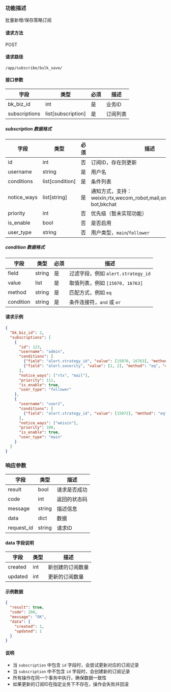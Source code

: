 ### 功能描述

批量新增/保存策略订阅

#### 请求方法

POST

#### 请求路径

`/app/subscribe/bulk_save/`

#### 接口参数

| 字段           | 类型                    | 必须 | 描述                     |
|--------------|----------------------|----|------------------------|
| bk_biz_id    | int                  | 是  | 业务ID                   |
| subscriptions| list[subscription]   | 是  | 订阅列表                   |

##### subscription 数据格式

| 字段         | 类型              | 必须 | 描述                     |
|------------|-----------------|----|--------------------------|
| id         | int             | 否  | 订阅ID，存在则更新             |
| username   | string          | 是  | 用户名                    |
| conditions | list[condition] | 是  | 条件列表                   |
| notice_ways| list[string]    | 是  | 通知方式，支持：weixin,rtx,wecom_robot,mail,sms,voice,wxwork-bot,bkchat               |
| priority   | int             | 否  | 优先级（暂未实现功能）            |
| is_enable  | bool            | 否  | 是否启用                   |
| user_type  | string          | 否  | 用户类型，`main`/`follower` |

##### condition 数据格式

| 字段       | 类型        | 必须 | 描述                          |
|----------|-----------|----|-----------------------------|
| field    | string    | 是  | 过滤字段，例如 `alert.strategy_id` |
| value    | list      | 是  | 取值列表，例如 `[15070, 16763]`    |
| method   | string    | 是  | 匹配方式，例如 `eq`                |
| condition| string    | 是  | 条件连接符，`and` 或 `or`          |

#### 请求示例

```json
{
  "bk_biz_id": 2,
  "subscriptions": [
    {
      "id": 123,
      "username": "admin",
      "conditions": [
        {"field": "alert.strategy_id", "value": [15070, 16763], "method": "eq", "condition": "and"},
        {"field": "alert.severity", "value": [1, 2], "method": "eq", "condition": "and"}
      ],
      "notice_ways": ["rtx", "mail"],
      "priority": 111,
      "is_enable": true,
      "user_type": "follower"
    },
    {
      "username": "user2",
      "conditions": [
        {"field": "alert.strategy_id", "value": [15072], "method": "eq", "condition": "and"}
      ],
      "notice_ways": ["weixin"],
      "priority": 100,
      "is_enable": true,
      "user_type": "main"
    }
  ]
}
```

### 响应参数

| 字段       | 类型   | 描述         |
|----------|------|------------|
| result   | bool | 请求是否成功     |
| code     | int  | 返回的状态码     |
| message  | string | 描述信息       |
| data     | dict | 数据         |
| request_id | string | 请求ID       |

#### data 字段说明

| 字段      | 类型  | 描述       |
|---------|-----|----------|
| created | int | 新创建的订阅数量 |
| updated | int | 更新的订阅数量  |

#### 示例数据

```json
{
  "result": true,
  "code": 200,
  "message": "OK",
  "data": {
    "created": 1,
    "updated": 1
  }
}
```

#### 说明

- 当 `subscription` 中包含 `id` 字段时，会尝试更新对应的订阅记录
- 当 `subscription` 中不包含 `id` 字段时，会创建新的订阅记录
- 所有操作在同一个事务中执行，确保数据一致性
- 如果更新的订阅ID在指定业务下不存在，操作会失败并回滚